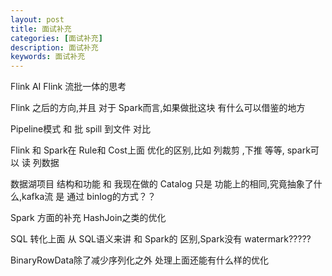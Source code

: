 ```yaml
---
layout: post
title: 面试补充
categories: [面试补充]
description: 面试补充
keywords: 面试补充
---
```


Flink AI Flink 流批一体的思考


Flink 之后的方向,并且 对于 Spark而言,如果做批这块 有什么可以借鉴的地方


Pipeline模式 和 批 spill 到文件 对比


Flink 和 Spark在 Rule和 Cost上面 优化的区别,比如 列裁剪 ,下推 等等, spark可以 读 列数据


数据湖项目 结构和功能 和 我现在做的 Catalog 只是 功能上的相同,究竟抽象了什么,kafka流 是 通过 binlog的方式？？


Spark 方面的补充 HashJoin之类的优化


SQL 转化上面  从 SQL语义来讲 和 Spark的 区别,Spark没有 watermark?????


BinaryRowData除了减少序列化之外 处理上面还能有什么样的优化
